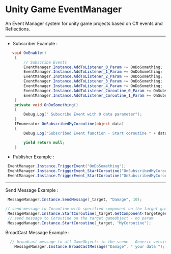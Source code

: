 # Unity Game EventManager 
An Event Manager system for unity game projects based on C# events and Reflections.

-----------------------------------------------------------------------------------------

 + Subscriber Example :
```cs
   void OnEnable()
    {
        // Subscribe Events
        EventManager.Instance.AddToListener_0_Param += OnDoSomething;
        EventManager.Instance.AddToListener_1_Param += OnDoSomething;
        EventManager.Instance.AddToListener_2_Param += OnDoSomething;
        EventManager.Instance.AddToListener_3_Param += OnDoSomething;
        EventManager.Instance.AddToListener_4_Param += OnDoSomething;
        EventManager.Instance.AddToListener_Coroutine_0_Param += OnSubscribedMyCoroutine;
        EventManager.Instance.AddToListener_Coroutine_1_Param += OnSubscribedMyCoroutine;
    }
    private void OnDoSomething()
    {
        Debug.Log(" Subscribe Event with 0 data parameter");
    }
    IEnumerator OnSubscribedMyCoroutine(object data)
    {
        Debug.Log("Subscribed Event function - Start coroutine " + data.ToString());

        yield return null;
    }

```
+ Publisher Example :
```cs
 EventManager.Instance.TriggerEvent("OnDoSomething");
 EventManager.Instance.TriggerEvent_StartCoroutine("OnSubscribedMyCoroutine");
 EventManager.Instance.TriggerEvent_StartCoroutine("OnSubscribedMyCoroutine", "YourData");
```
-----------------------------------------------------------------------------------------
Send Message Example :
```cs
 MessageManager.Instance.SendMessage(_target, "Damage", 10);

// send message to Coroutine with specified component on the target gameObject - 1 param 
 MessageManager.Instance.StartCoroutine(_target.GetComponent<TargetAgent>(), "MyCoroutine", 5);
 // send message to Coroutine on the target gameObject - no param 
 MessageManager.Instance.StartCoroutine(_target, "MyCoroutine");
```
BroadCast Message Example :
```cs
  // broadcast message to all GameObjects in the scene - Generic version - automaticlly detect proper type as data value
    MessageManager.Instance.BroadCastMessage("Damage", " your data ");
```
